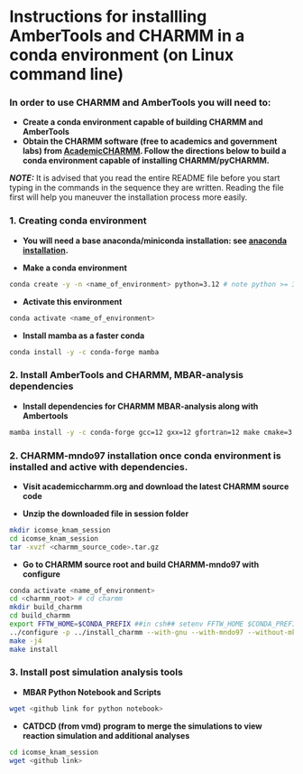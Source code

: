 # Instructions for installling AmberTools and CHARMM in a conda environment (on Linux command line)
### In order to use CHARMM and AmberTools you will need to:
- **Create a conda environment capable of building CHARMM and AmberTools**
- **Obtain the CHARMM software (free to academics and government labs) from [AcademicCHARMM](https://academiccharmm.org/program). Follow the directions below to build a conda environment capable of installing CHARMM/pyCHARMM.**

**_NOTE:_**  It is advised that you read the entire README file before you start typing in the commands in the sequence they are written. Reading the file first will help you maneuver the installation process more easily.


### 1. Creating conda environment
- **You will need a base anaconda/miniconda installation: see [anaconda installation](https://docs.conda.io/projects/conda/en/latest/user-guide/install/linux.html).**

- **Make a conda environment**<p>
```bash
conda create -y -n <name_of_environment> python=3.12 # note python >= 3.12 for ambertools24
```

- **Activate this environment**<p>
```bash
conda activate <name_of_environment>
```

- **Install mamba as a faster conda**<p>
```bash
conda install -y -c conda-forge mamba
```


### 2. Install AmberTools and CHARMM, MBAR-analysis dependencies

- **Install dependencies for CHARMM MBAR-analysis along with Ambertools**<p>

```bash
mamba install -y -c conda-forge gcc=12 gxx=12 gfortran=12 make cmake=3.29.6 binutils gawk openmpi=5 sysroot_linux-64=2.17  fftw dacase::ambertools-dac=24 numpy scipy matplotlib scikit-learn pymbar ipython ipykernel
```

### 2. CHARMM-mndo97 installation once conda environment is installed and active with dependencies.
- **Visit academiccharmm.org and download the latest CHARMM source code**<p>

- **Unzip the downloaded file in session folder**<p>
```bash
mkdir icomse_knam_session
cd icomse_knam_session
tar -xvzf <charmm_source_code>.tar.gz
```

- **Go to CHARMM source root and build CHARMM-mndo97 with configure**
```bash
conda activate <name_of_environment>
cd <charmm_root> # cd charmm
mkdir build_charmm
cd build_charmm
export FFTW_HOME=$CONDA_PREFIX ##in csh## setenv FFTW_HOME $CONDA_PREFIX
../configure -p ../install_charmm --with-gnu --with-mndo97 --without-mkl --without-openmm --without-qchem --without-quantum --without-colfft
make -j4
make install
```


### 3. Install post simulation analysis tools

- **MBAR Python Notebook and Scripts**
```bash
wget <github link for python notebook>
```

- **CATDCD (from vmd) program to merge the simulations to view reaction simulation and additional analyses**
```bash
cd icomse_knam_session
wget <github link>
```
